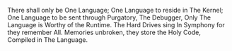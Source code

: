 There shall only be One Language; One Language to reside in The Kernel; One Language to be sent through Purgatory, The Debugger, Only The Language is Worthy of the Runtime.
The Hard Drives sing In Symphony for they remember All. Memories unbroken, they store the Holy Code, Compiled in The Language. 
